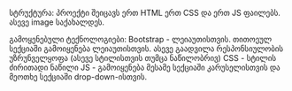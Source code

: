 სტრუქტურა:
პროექტი შეიცავს ერთ HTML ერთ CSS და ერთ JS ფაილებს. ასევე image საქახალდეს.

გამოყენებული ტექნოლოგიები:
Bootstrap - ლეიაუთისთვის. თითოეულ სექციაში გამოიყენება ლეიაუთისთვის. ასევე გაადვილა რესპონსიულობის უზრუნველყოფა (ასევე სტილისთვის თუმცა ნაწილობრივ)
CSS - სტილის ძირითადი ნაწილი
JS - გამოიყენება მესამე სექციაში კარუსელისთვის
და მეოთხე სექციაში drop-down-ისთვის.
